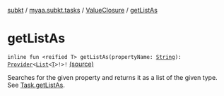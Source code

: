[subkt](../../index.md) / [myaa.subkt.tasks](../index.md) / [ValueClosure](index.md) / [getListAs](./get-list-as.md)

# getListAs

`inline fun <reified T> getListAs(propertyName: `[`String`](https://kotlinlang.org/api/latest/jvm/stdlib/kotlin/-string/index.html)`): `[`Provider`](https://docs.gradle.org/current/javadoc/org/gradle/api/provider/Provider.html)`<`[`List`](https://kotlinlang.org/api/latest/jvm/stdlib/kotlin.collections/-list/index.html)`<`[`T`](get-list-as.md#T)`>!>!` [(source)](https://github.com/Myaamori/SubKt/blob/0.1.7/src/main/kotlin/myaa/subkt/tasks/tasks.kt#L506)

Searches for the given property and returns it as a list of the given type.
See [Task.getListAs](../org.gradle.api.-task/get-list-as.md).

